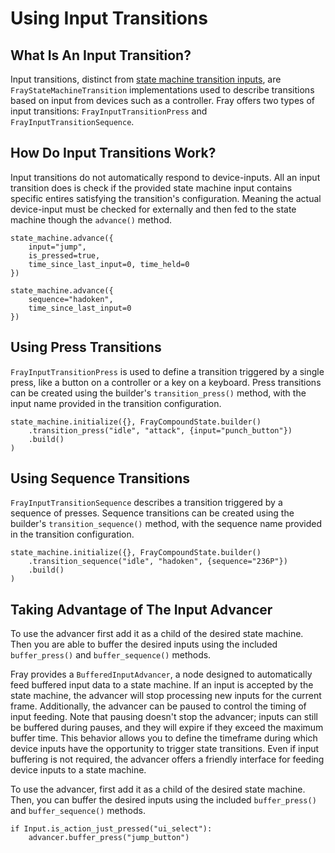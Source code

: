# Using Input Transitions

## What Is An Input Transition?

Input transitions, distinct from [state machine transition inputs](/state-management/guide/controlling-state-transitions#define-accepted-input-custom-transitions), are `FrayStateMachineTransition` implementations used to describe transitions based on input from devices such as a controller. Fray offers two types of input transitions: `FrayInputTransitionPress` and `FrayInputTransitionSequence`.

## How Do Input Transitions Work?

Input transitions do not automatically respond to device-inputs. All an input transition does is check if the provided state machine input contains specific entires satisfying the transition's configuration. Meaning the actual device-input must be checked for externally and then fed to the state machine though the `advance()` method.

```gdscript
state_machine.advance({
    input="jump",
    is_pressed=true,
    time_since_last_input=0, time_held=0
})

state_machine.advance({
    sequence="hadoken",
    time_since_last_input=0
})
```

## Using Press Transitions

`FrayInputTransitionPress` is used to define a transition triggered by a single press, like a button on a controller or a key on a keyboard. Press transitions can be created using the builder's `transition_press()` method, with the input name provided in the transition configuration.

```gdscript
state_machine.initialize({}, FrayCompoundState.builder()
    .transition_press("idle", "attack", {input="punch_button"})
    .build()
)
```

## Using Sequence Transitions

`FrayInputTransitionSequence` describes a transition triggered by a sequence of presses. Sequence transitions can be created using the builder's `transition_sequence()` method, with the sequence name provided in the transition configuration.

```gdscript
state_machine.initialize({}, FrayCompoundState.builder()
    .transition_sequence("idle", "hadoken", {sequence="236P"})
    .build()
)
```

## Taking Advantage of The Input Advancer

To use the advancer first add it as a child of the desired state machine. Then you are able to buffer the desired inputs using the included `buffer_press()` and `buffer_sequence()` methods.

Fray provides a `BufferedInputAdvancer`, a node designed to automatically feed buffered input data to a state machine. If an input is accepted by the state machine, the advancer will stop processing new inputs for the current frame. Additionally, the advancer can be paused to control the timing of input feeding. Note that pausing doesn't stop the advancer; inputs can still be buffered during pauses, and they will expire if they exceed the maximum buffer time. This behavior allows you to define the timeframe during which device inputs have the opportunity to trigger state transitions. Even if input buffering is not required, the advancer offers a friendly interface for feeding device inputs to a state machine.

To use the advancer, first add it as a child of the desired state machine. Then, you can buffer the desired inputs using the included `buffer_press()` and `buffer_sequence()` methods.

```gdscript
if Input.is_action_just_pressed("ui_select"):
    advancer.buffer_press("jump_button")
```
